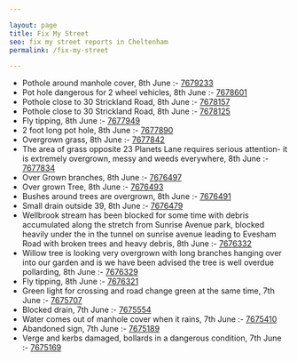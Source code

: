 ```yaml
---

layout: page
title: Fix My Street
seo: fix my street reports in Cheltenham
permalink: /fix-my-street

---
```


<!-- fix_marker starts -->

- Pothole around manhole cover, 8th June :- [7679233](https://www.fixmystreet.com/report/7679233)
- Pot hole dangerous for 2 wheel vehicles, 8th June :- [7678601](https://www.fixmystreet.com/report/7678601)
- Pothole close to 30 Strickland Road, 8th June :- [7678157](https://www.fixmystreet.com/report/7678157)
- Pothole close to 30 Strickland Road, 8th June :- [7678125](https://www.fixmystreet.com/report/7678125)
- Fly tipping, 8th June :- [7677949](https://www.fixmystreet.com/report/7677949)
- 2 foot long pot hole, 8th June :- [7677890](https://www.fixmystreet.com/report/7677890)
- Overgrown grass, 8th June :- [7677842](https://www.fixmystreet.com/report/7677842)
- The area of grass opposite 23 Planets Lane requires serious attention- it is extremely overgrown, messy and weeds everywhere, 8th June :- [7677834](https://www.fixmystreet.com/report/7677834)
- Over Grown branches, 8th June :- [7676497](https://www.fixmystreet.com/report/7676497)
- Over grown Tree, 8th June :- [7676493](https://www.fixmystreet.com/report/7676493)
- Bushes around trees are overgrown, 8th June :- [7676491](https://www.fixmystreet.com/report/7676491)
- Small drain outside 39, 8th June :- [7676479](https://www.fixmystreet.com/report/7676479)
- Wellbrook stream has been blocked for some time with debris accumulated along the stretch from Sunrise Avenue park, blocked heavily under the in the tunnel on sunrise avenue leading to Evesham Road with broken trees and heavy debris, 8th June :- [7676332](https://www.fixmystreet.com/report/7676332)
- Willow tree is looking very overgrown with long branches hanging over into our garden and is we have been advised the tree is well overdue pollarding, 8th June :- [7676329](https://www.fixmystreet.com/report/7676329)
- Fly tipping, 8th June :- [7676321](https://www.fixmystreet.com/report/7676321)
- Green light for crossing and road change green at the same time, 7th June :- [7675707](https://www.fixmystreet.com/report/7675707)
- Blocked drain, 7th June :- [7675554](https://www.fixmystreet.com/report/7675554)
- Water comes out of manhole cover when it rains, 7th June :- [7675410](https://www.fixmystreet.com/report/7675410)
- Abandoned sign, 7th June :- [7675189](https://www.fixmystreet.com/report/7675189)
- Verge and kerbs damaged, bollards in a dangerous condition, 7th June :- [7675169](https://www.fixmystreet.com/report/7675169)

<!-- fix_marker ends -->